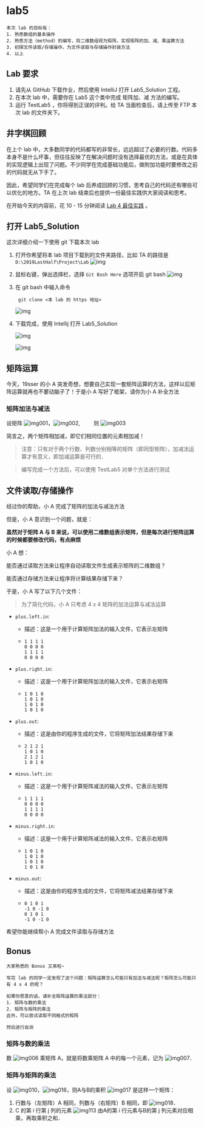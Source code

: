 # lab5

    本次 lab 的目标有：
    1. 熟悉数组的基本操作
    2. 熟悉方法（method）的编写，将二维数组视为矩阵，实现矩阵的加、减、乘运算方法
    3. 初探文件读取/存储操作，为文件读取与存储操作封装方法
    4. 以上

## Lab 要求

1. 请先从 GitHub 下载作业，然后使用 IntelliJ 打开 Lab5_Solution 工程。
2. 在本次 lab 中，需要你在 Lab5 这个类中完成 矩阵加、减 方法的编写。
3. 运行 TestLab5 ，你将得到正误的评判。给 TA 当面检查后，请上传至 FTP 本次 lab 的文件夹下。

## 井字棋回顾

在上个 lab 中，大多数同学的代码都写的非常长，远远超过了必要的行数。代码多本身不是什么坏事，但往往反映了在解决问题时没有选择最优的方法，或是在具体的实现逻辑上出现了问题。不少同学在完成基础功能后，做附加功能时要修改之前的代码就无从下手了。

因此，希望同学们在完成每个 lab 后养成回顾的习惯，思考自己的代码还有哪些可以优化的地方。TA 在上次 lab 结束后也提供一份最佳实践供大家阅读和思考。

在开始今天的内容前，花 10 - 15 分钟阅读 [Lab 4 最佳实践](https://github.com/Java-A-2019/lab4/issues/1) 。

## 打开 Lab5_Solution

这次详细介绍一下使用 git 下载本次 lab

1. 打开你希望将本 lab 项目下载到的文件夹路径，比如 TA 的路径是 `D:\2019LastHalf\Project\Lab`
    ![img](./imgs/git-1.PNG)

2. 鼠标右键，弹出选择栏，选择 `Git Bash Here` 选项开启 git bash
    ![img](./imgs/git-2.PNG)

3. 在 git bash 中输入命令 

        git clone <本 lab 的 https 地址>

    ![img](./imgs/git-3.PNG)

4. 下载完成，使用 Intellij 打开 Lab5_Solution

    ![img](./imgs/git-4.png)

    ![img](./imgs/git-5.PNG)

## 矩阵运算

今天，19sser 的小 A 突发奇想，想要自己实现一套矩阵运算的方法，这样以后矩阵运算就再也不要动脑子了！于是小 A 写好了框架，请你为小 A 补全方法

### 矩阵加法与减法

设矩阵 ![img001](./imgs/image001.gif)，![img002](./imgs/image002.gif),
　　
则 ![img003](./imgs/image003.gif)
 
简言之，两个矩阵相加减，即它们相同位置的元素相加减！
> 注意：只有对于两个行数、列数分别相等的矩阵（即同型矩阵），加减法运算才有意义，即加减运算是可行的．

> 编写完成一个方法后，可以使用 TestLab5 对单个方法进行测试

## 文件读取/存储操作

经过你的帮助，小 A 完成了矩阵的加法与减法方法

但是，小 A 意识到一个问题，就是：

**虽然对于矩阵 A 与 B 来说，可以使用二维数组表示矩阵，但是每次进行矩阵运算的时候都要修改代码，有点麻烦**

小 A 想：

能否通过读取方法来让程序自动读取文件生成表示矩阵的二维数组？

能否通过存储方法来让程序将计算结果存储下来？

于是，小 A 写了以下几个文件：

> 为了简化代码，小 A 只考虑 4 x 4 矩阵的加法运算与减法运算

- `plus.left.in`: 
  - 描述：这是一个用于计算矩阵加法的输入文件，它表示左矩阵
  - ```
    1 1 1 1
    0 0 0 0
    1 1 1 1
    0 0 0 0
    ```

- `plus.right.in`: 
  - 描述：这是一个用于计算矩阵加法的输入文件，它表示右矩阵
  - ```
    1 0 1 0
    1 0 1 0
    1 0 1 0
    1 0 1 0
    ```

- `plus.out`:
  - 描述：这是由你的程序生成的文件，它将矩阵加法结果存储下来
  - ```
    2 1 2 1
    1 0 1 0
    2 1 2 1
    1 0 1 0
    ```

- `minus.left.in`: 
  - 描述：这是一个用于计算矩阵减法的输入文件，它表示左矩阵
  - ```
    1 1 1 1
    0 0 0 0
    1 1 1 1
    0 0 0 0
    ```

- `minus.right.in`: 
  - 描述：这是一个用于计算矩阵减法的输入文件，它表示右矩阵
  - ```
    1 0 1 0
    1 0 1 0
    1 0 1 0
    1 0 1 0
    ```

- `minus.out`:
  - 描述：这是由你的程序生成的文件，它将矩阵减法结果存储下来
  - ```
    0 1 0 1
    -1 0 -1 0
    0 1 0 1
    -1 0 -1 0
    ```

希望你能继续帮小 A 完成文件读取与存储方法

## Bonus

    大家熟悉的 Bonus 又来啦~
    
    写完 lab 的同学一定发现了这个问题：矩阵运算怎么可能只有加法与减法呢？矩阵怎么可能只有 4 x 4 的呢？

    如果你愿意的话，请补全矩阵运算的乘法部分：
    1. 矩阵与数的乘法
    2. 矩阵与矩阵的乘法
    此外，可以尝试读取不同格式的矩阵

    然后进行自测

### 矩阵与数的乘法

数 ![img006](./imgs/image006.gif) 乘矩阵 A，就是将数乘矩阵 A 中的每一个元素，记为 ![img007](./imgs/image007.gif)．

### 矩阵与矩阵的乘法

设 ![img010](./imgs/image010.gif)，![img016](./imgs/image016.gif)，则A与B的乘积 ![img017](./imgs/image017.gif) 是这样一个矩阵：
1. 行数与（左矩阵）A 相同，列数与（右矩阵）B 相同，即 ![img018](./imgs/image018.gif)．
2. C 的第 i 行第 j 列的元素 ![img113](./imgs/image113.gif) 由A的第 i 行元素与B的第 j 列元素对应相乘，再取乘积之和．